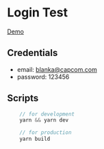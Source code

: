 # Login Test

[Demo](https://login-test-khaki.vercel.app/)

## Credentials

- email: blanka@capcom.com
- password: 123456

## Scripts

```js
    // for development
    yarn && yarn dev

    // for production
    yarn build
```
